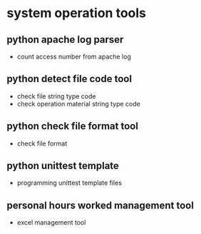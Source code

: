 system operation tools
========================

python apache log parser
--------------------------
* count access number from apache log


python detect file code tool
------------------------------
* check file string type code
* check operation material string type code


python check file format tool
-------------------------------
* check file format


python unittest template
-------------------------
* programming unittest template files


personal hours worked management tool
---------------------------------------
* excel management tool
